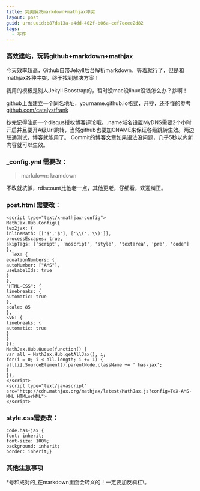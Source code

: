 ```yaml
---
title: 完美解决markdown+mathjax冲突
layout: post
guid: urn:uuid:b87da13a-a4dd-402f-b06a-cef7eeee2d82
tags:
  - 写作
---
```



### 高效建站，玩转github+markdown+mathjax

今天效率超高，Github自带Jekyll后台解析markdown，等着就行了，但是和mathjax各种冲突，终于找到解决方案！

我用的模板是别人Jekyll Boostrap的，暂时没mac没linux没钱怎么办？抄啊！

github上面建立一个同名地址，yourname.github.io格式，开抄，还不懂的参考[github.com/catalystfrank](http://github.com/catalystfrank)

抄完记得注册一个disqus授权博客评论哦。.name域名设置MyDNS需要2个小时开启并且要开A级Url跳转，当然github也要加CNAME来保证各级跳转生效。两边联通测试，博客就能用了。
Commit的博客文章如果语法没问题，几乎5秒以内新内容就可以生效。

### \_config.yml 需要改：

> markdown: kramdown

不改就坑爹，rdiscount比他老一点，其他更老，仔细看，欢迎纠正。

### post.html 需要改：

    <script type="text/x-mathjax-config">
    MathJax.Hub.Config({
    tex2jax: {
    inlineMath: [['$','$'], ['\\(','\\)']],
    processEscapes: true,
    skipTags: ['script', 'noscript', 'style', 'textarea', 'pre', 'code']
    },
 	  TeX: {
    equationNumbers: {
    autoNumber: ["AMS"],
    useLabelIds: true
    }
    },
    "HTML-CSS": {
    linebreaks: {
    automatic: true
    },
    scale: 85
    },
    SVG: {
    linebreaks: {
    automatic: true
    }
    }
    });
    MathJax.Hub.Queue(function() {
    var all = MathJax.Hub.getAllJax(), i;
    for(i = 0; i < all.length; i += 1) {
    all[i].SourceElement().parentNode.className += ' has-jax';
    }
    });
    </script>
    <script type="text/javascript" src="http://cdn.mathjax.org/mathjax/latest/MathJax.js?config=TeX-AMS-MML_HTMLorMML">
    </script>

### style.css需要改：

    code.has-jax {
    font: inherit; 
    font-size: 100%; 
    background: inherit; 
    border: inherit;}


### 其他注意事项

\*号和成对的\_在markdown里面会转义的！一定要加反斜杠\\。